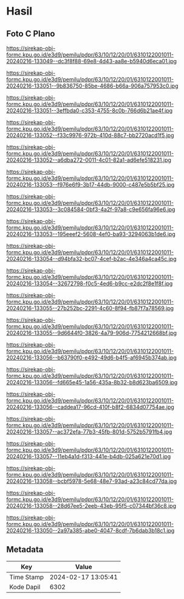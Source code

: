 # Hasil

## Foto C Plano

https://sirekap-obj-formc.kpu.go.id/e3d9/pemilu/pdpr/63/10/12/20/01/6310122001011-20240216-133049--dc3f8f88-69e8-4d43-aa8e-b5940d6eca01.jpg

https://sirekap-obj-formc.kpu.go.id/e3d9/pemilu/pdpr/63/10/12/20/01/6310122001011-20240216-133051--9b836750-85be-4686-b66a-906a757953c0.jpg

https://sirekap-obj-formc.kpu.go.id/e3d9/pemilu/pdpr/63/10/12/20/01/6310122001011-20240216-133051--3effbda0-c353-4755-8c0b-766d6b21ae4f.jpg

https://sirekap-obj-formc.kpu.go.id/e3d9/pemilu/pdpr/63/10/12/20/01/6310122001011-20240216-133052--f33c9976-972b-410d-88c7-bb2720acd1f5.jpg

https://sirekap-obj-formc.kpu.go.id/e3d9/pemilu/pdpr/63/10/12/20/01/6310122001011-20240216-133052--a6dba272-0011-4c01-82a1-ad6efe518231.jpg

https://sirekap-obj-formc.kpu.go.id/e3d9/pemilu/pdpr/63/10/12/20/01/6310122001011-20240216-133053--f976e6f9-3b17-44db-9000-c487e5b5bf25.jpg

https://sirekap-obj-formc.kpu.go.id/e3d9/pemilu/pdpr/63/10/12/20/01/6310122001011-20240216-133053--3c084584-0bf3-4a2f-97a8-c9e656fa96e6.jpg

https://sirekap-obj-formc.kpu.go.id/e3d9/pemilu/pdpr/63/10/12/20/01/6310122001011-20240216-133053--195eeef2-5608-4ef0-ba93-3294063b1de6.jpg

https://sirekap-obj-formc.kpu.go.id/e3d9/pemilu/pdpr/63/10/12/20/01/6310122001011-20240216-133054--d94bfa32-bc07-4cef-b2ac-4e346a4ca45c.jpg

https://sirekap-obj-formc.kpu.go.id/e3d9/pemilu/pdpr/63/10/12/20/01/6310122001011-20240216-133054--32672798-f0c5-4ed6-b9cc-e2dc2f8e1f8f.jpg

https://sirekap-obj-formc.kpu.go.id/e3d9/pemilu/pdpr/63/10/12/20/01/6310122001011-20240216-133055--27b252bc-2291-4c60-8f94-fb87f7a78569.jpg

https://sirekap-obj-formc.kpu.go.id/e3d9/pemilu/pdpr/63/10/12/20/01/6310122001011-20240216-133055--9d6644f0-3826-4a79-906d-7754212668bf.jpg

https://sirekap-obj-formc.kpu.go.id/e3d9/pemilu/pdpr/63/10/12/20/01/6310122001011-20240216-133056--b63790f0-e492-49d6-b4f5-af6945b374ab.jpg

https://sirekap-obj-formc.kpu.go.id/e3d9/pemilu/pdpr/63/10/12/20/01/6310122001011-20240216-133056--fd665e45-1a56-435a-8b32-b8d623ba6509.jpg

https://sirekap-obj-formc.kpu.go.id/e3d9/pemilu/pdpr/63/10/12/20/01/6310122001011-20240216-133056--caddea17-96cd-410f-b8f2-6834d07754ae.jpg

https://sirekap-obj-formc.kpu.go.id/e3d9/pemilu/pdpr/63/10/12/20/01/6310122001011-20240216-133057--ac372efa-77b3-45fb-801d-5752b5791fb4.jpg

https://sirekap-obj-formc.kpu.go.id/e3d9/pemilu/pdpr/63/10/12/20/01/6310122001011-20240216-133057--11eb4a1d-f313-441e-b4db-025a621e70d1.jpg

https://sirekap-obj-formc.kpu.go.id/e3d9/pemilu/pdpr/63/10/12/20/01/6310122001011-20240216-133058--bcbf5978-5e68-48e7-93ad-a23c84cd77da.jpg

https://sirekap-obj-formc.kpu.go.id/e3d9/pemilu/pdpr/63/10/12/20/01/6310122001011-20240216-133058--28d67ee5-2eeb-43eb-95f5-c07344bf36c8.jpg

https://sirekap-obj-formc.kpu.go.id/e3d9/pemilu/pdpr/63/10/12/20/01/6310122001011-20240216-133050--2a97a385-abe0-4047-8cdf-7b6dab3b18c1.jpg


## Metadata

| Key        | Value               |
| ---------- | ------------------- |
| Time Stamp | 2024-02-17 13:05:41 |
| Kode Dapil | 6302                |



